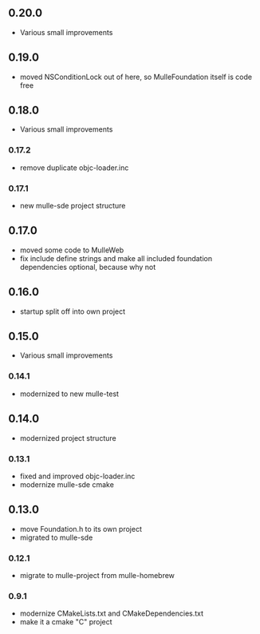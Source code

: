 ## 0.20.0

* Various small improvements


## 0.19.0

* moved NSConditionLock out of here, so MulleFoundation itself is code free


## 0.18.0

* Various small improvements


### 0.17.2

* remove duplicate objc-loader.inc

### 0.17.1

* new mulle-sde project structure

## 0.17.0

* moved some code to MulleWeb
* fix include define strings and make all included foundation dependencies optional, because why not


## 0.16.0

* startup split off into own project


## 0.15.0

* Various small improvements


### 0.14.1

* modernized to new mulle-test

## 0.14.0

* modernized project structure


### 0.13.1

* fixed and improved objc-loader.inc
* modernize mulle-sde cmake

## 0.13.0

* move Foundation.h to its own project
* migrated to mulle-sde


### 0.12.1

* migrate to mulle-project from mulle-homebrew

### 0.9.1

* modernize CMakeLists.txt and CMakeDependencies.txt
* make it a cmake "C" project
